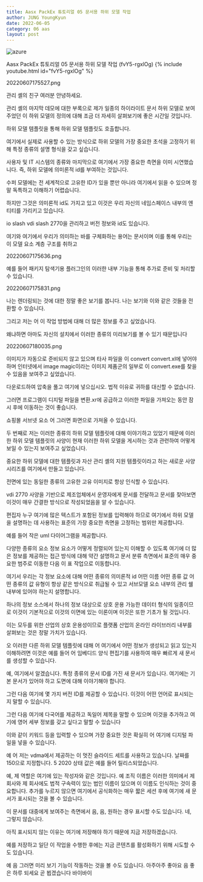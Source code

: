 ```yaml
---
title: Aasx PackEx 튜토리얼 05 문서용 하위 모델 작업
author: JUNG YoungKyun
date: 2022-06-05
category: 06 aas
layout: post
---
```


![azure](https://img.shields.io/badge/aasx-2022.06.05-red.svg)

Aasx PackEx 튜토리얼 05 문서용 하위 모델 작업 (fvY5-rgxlOg)
{% include youtube.html id="fvY5-rgxlOg" %}

20220607175527.png

관리 셸의 친구 여러분 안녕하세요. 

관리 셸의 마지막 데모에 대한 부록으로 제가 일종의 하이라이트 문서 하위 모델로 보여주었던 이 하위 모델의 정의에 대해 조금 더 자세히 살펴보기에 좋은 시간일 것입니다. 

하위 모델 템플릿을 통해 하위 모델 템플릿도 호출합니다. 

여기에서 실제로 사용할 수 있는 방식으로 하위 모델의 가장 중요한 초석을 고정하기 위해 특정 종류의 설명 형식을 갖고 싶습니다. 

사용자 및 IT 시스템의 종류와 마지막으로 여기에서 가장 중요한 측면을 이미 시연했습니다. 즉, 하위 모델에 의미론적 id를 부여하는 것입니다. 

수퍼 모델에는 전 세계적으로 고유한 ID가 있을 뿐만 아니라 여기에서 읽을 수 있으며 정말 독특하고 이해하기 어렵습니다. 

하지만 그것은 의미론적 id도 가지고 있고 이것은 우리 자신의 네임스페이스 내부의 엔티티를 가리키고 있습니다. 

io slash vdi slash 2770을 관리하고 버전 정보와 id도 있습니다. 

여기와 여기에서 우리가 의미하는 바를 구체화하는 용어는 문서이며 이를 통해 우리는 이 모델 요소 계층 구조를 취하고

20220607175636.png
 
예를 들어 패키지 탐색기용 플러그인의 이러한 내부 기능을 통해 추가로 준비 및 처리할 수 있습니다. 

20220607175831.png

나는 렌더링되는 것에 대한 정말 좋은 보기를 봅니다. 나는 보기와 이와 같은 것들을 전환할 수 있습니다. 

그리고 저는 어 이 작업 방법에 대해 더 많은 정보를 주고 싶었습니다. 

왜냐하면 아마도 자신의 설치에서 이러한 종류의 미리보기를 볼 수 있기 때문입니다 

20220607180035.png

이미지가 자동으로 준비되지 않고 있으며 타사 파일을 이 convert convert.xl에 넣어야 하며 인터넷에서 image magic이라는 
이미지 제품군의 일부로 이 convert.exe를 찾을 수 있음을 보여주고 싶었습니다. 

다운로드하여 압축을 풀고 여기에 넣으십시오. 법적 이유로 귀하를 대신할 수 없습니다. 

그러면 프로그램이 디지털 파일을 변환.xr에 공급하고 이러한 파일을 가져오는 동안 잠시 후에 이동하는 것이 좋습니다. 

쇼핑몰 서브넷 요소 어 그러면 화면으로 가져올 수 있습니다.

두 번째로 저는 이러한 종류의 하위 모델 템플릿에 대해 이야기하고 있었기 때문에 
이러한 하위 모델 템플릿의 사양이 현재 이러한 하위 모델을 게시하는 것과 관련하여 어떻게 보일 수 있는지 보여주고 싶었습니다. 

중요한 하위 모델에 대한 템플릿과 자산 관리 셸의 지원 템플릿이라고 하는 새로운 사양 시리즈를 여기에서 만들고 있습니다. 

전면에 있는 동일한 종류의 고유한 고유 이미지로 항상 인식할 수 있습니다. 

vdi 2770 사양을 기반으로 제조업체에서 운영자에게 문서를 전달하고 문서를 찾아보면 이것이 매우 간결한 방식으로 작성되었음을 알 수 있습니다. 

편집자 누구 여기에 많은 텍스트가 포함된 정보를 입력해야 하므로 여기에서 하위 모델을 설명하는 데 사용하는 표준의 가장 중요한 측면을 고정하는 범위만 제공합니다. 

예를 들어 작은 uml 다이어그램을 제공합니다. 

다양한 종류의 요소 정보 요소가 어떻게 정렬되어 있는지 이해할 수 있도록 여기에 더 많은 정보를 제공하는 접근 방식에 대해 
약간 설명하고 문서 분류 측면에서 표준의 매우 중요한 범주로 이동한 다음 이 표 작업으로 이동합니다. 

여기서 우리는 각 정보 요소에 대해 어떤 종류의 의미론적 id 어떤 이름 어떤 종류 값 어떤 종류의 값 유형이 항상 같은 방식으로 취급될 수 있고 
서브모델 요소 내부의 관리 쉘 내부에 있어야 하는지 설명합니다. 

하나의 정보 소스에서 하나의 정보 대상으로 상호 운용 가능한 데이터 형식의 일종이므로 
이것이 기본적으로 이것의 이면에 있는 이론이며 이것은 또한 기초가 될 것입니다. 

이는 모두를 위한 산업의 상호 운용성이므로 플랫폼 산업의 온라인 라이브러리 내부를 살펴보는 것은 정말 가치가 있습니다. 

오 이러한 다른 하위 모델 템플릿에 대해 어 여기에서 어떤 정보가 생성되고 읽고 있는지 이해하려면 이것은 
예를 들어 어 임베디드 양식 편집기를 사용하여 매우 빠르게 새 문서를 생성할 수 있습니다. 

예, 여기에서 알겠습니다. 특정 종류의 문서 ID를 가진 새 문서가 있습니다. 여기에는 기본 문서가 있어야 하고 도면에 대해 이야기해야 합니다. 

그런 다음 여기에 몇 가지 버전 ID를 제공할 수 있습니다. 이것이 어떤 언어로 표시되는지 말할 수 있습니다. 

그런 다음 여기에 다국어를 제공하고 독일어 제목을 말할 수 있으며 이것을 추가하고 여기에 영어 세부 정보를 갖고 싶다고 말할 수 있습니다 

이와 같이 키워드 등을 입력할 수 있으며 가장 중요한 것은 확실히 어 여기에 디지털 파일을 넣을 수 있습니다. 

예 어 저는 vdma에서 제공하는 이 멋진 슬라이드 세트를 사용하고 있습니다. 날짜를 150으로 지정합니다. 5 2020 상태 값은 예를 들어 릴리스되었습니다. 

예, 제 역할은 여기에 있는 작성자와 같은 것입니다. 예 조직 이름은 이러한 의미에서 제 회사와 제 회사에도 법적 구속력이 있는 법인 이름이 있으며 
이 이름도 인식하는 것이 중요합니다. 추가를 누르지 않으면 여기에서 공식화하는 매우 짧은 세션 후에 여기에 새 문서가 표시되는 것을 볼 수 있습니다. 

이 문서를 대중에게 보여주는 측면에서 음, 음, 원하는 경우 표시할 수도 있습니다. 네, 그렇지 않습니다. 

아직 표시되지 않는 이유는 여기에 저장해야 하기 때문에 지금 저장하겠습니다. 

예를 저장하고 일단 이 작업을 수행한 후에는 지금 콘텐츠를 활성화하기 위해 시도할 수도 있습니다. 

예 음 그러면 미리 보기 기능이 작동하는 것을 볼 수도 있습니다. 아주아주 좋아요 음 좋은 하루 되세요 곧 뵙겠습니다 바이바이
